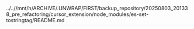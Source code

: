 ../..//mnt/h/ARCHIVE/.UNWRAP/FIRST/backup_repository/20250803_201338_pre_refactoring/cursor_extension/node_modules/es-set-tostringtag/README.md